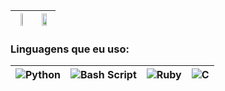 | <img src="https://github-readme-stats.vercel.app/api?username=vituwc&show_icons=true&theme=transparent&date=<timestamp>" width="40%" /> | <img src="https://github-readme-stats.vercel.app/api/top-langs/?username=vituwc&layout=compact&theme=transparent&date=<timestamp>" width="60%" /> |
| :-: | :-: |

### Linguagens que eu uso:

| ![Python](https://img.shields.io/badge/python-3670A0?style=for-the-badge&logo=python&logoColor=ffdd54) | ![Bash Script](https://img.shields.io/badge/bash_script-%23121011.svg?style=for-the-badge&logo=gnu-bash&logoColor=white) | ![Ruby](https://img.shields.io/badge/ruby-%23CC342D.svg?style=for-the-badge&logo=ruby&logoColor=white) | ![C](https://img.shields.io/badge/c-%2300599C.svg?style=for-the-badge&logo=c&logoColor=white) |
| :-: | :-: | :-: | :-: |
